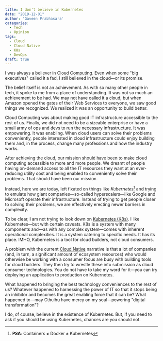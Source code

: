 ```yaml
---
title: I don't believe in Kubernetes
date: "2019-12-01"
author: 'Gaveen Prabhasara'
categories:
  - Tech
  - Opinion
tags:
  - Cloud
  - Cloud Native
  - K8s
  - DevOps
draft: true
---
```


I was always a believer in [Cloud Computing](https://azure.microsoft.com/en-us/overview/what-is-cloud-computing/). Even when some "big executives" called it a fad, I still believed in the cloud—or its promise.

The belief itself is not an achievement. As with so many other people in tech, it spoke to me from a place of understanding. It was not so much an achievement to be had. We may not have called it a cloud, but when Amazon opened the gates of their Web Services to everyone, we saw good things we recognized. We realized it was an opportunity to build better.

Cloud Computing was about making good IT infrastructure accessible to the rest of us. Finally, we did not need to be a sizeable enterprise or have a small army of ops and devs to run the necessary infrastructure. It was empowering. It was enabling. When cloud users can solve their problems conveniently, people interested in cloud infrastructure could enjoy building them and, in the process, change many professions and how the industry works.

After achieving the cloud, our mission should have been to make cloud computing accessible to more and more people. We dreamt of people having on-demand access to all the IT resources they want at an ever-reducing utility cost and being enabled to conveniently solve their problems. That should have been our mission.

Instead, here we are today, left fixated on things like *Kubernetes*[^k8s] and trying to emulate how giant companies—so-called hyperscalers—like Google and Microsoft operate their infrastructure. Instead of trying to get people closer to solving their problems, we are effectively erecting newer barriers in complexity.

To be clear, I am not trying to look down on [Kubernetes (K8s)](https://kubernetes.io/). I like Kubernetes—but with certain caveats. K8s is a system with many components and—as with any complex system—comes with inherent operational complexities. It is a system catering to specific needs. It has its place. IMHO, Kubernetes is a tool for cloud builders, not cloud consumers.

A problem with the current [Cloud Native](https://www.cncf.io/) narrative is that a lot of companies (and, in turn, a significant amount of ecosystem resources) who would otherwise be working with a consumer focus are busy with building tools for cloud builders. They then try to wrestle these into submission as cloud consumer technologies. You do not have to take my word for it—you can try deploying an application to production on Kubernetes.

What happened to bringing the best technology conveniences to the rest of us? Whatever happened to harnessing the power of IT so that it stops being an inhibitor and becomes the great enabling force that it can be? What happened to—may Cthulhu have mercy on my soul—powering "digital transformation"?

I do, of course, believe in the existence of Kubernetes. But, if you need to ask if you should be using Kubernetes, chances are you should not.

[^k8s]: **PSA**: Containers ≠ Docker ≠ Kubernetes
